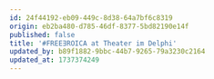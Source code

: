 ```yaml
---
id: 24f44192-eb09-449c-8d38-64a7bf6c8319
origin: eb2ba480-d785-46df-8377-5bd82190e14f
published: false
title: '#FREE∃ROICA at Theater im Delphi'
updated_by: b89f1882-9bbc-44b7-9265-79a3230c2164
updated_at: 1737374249
---
```

